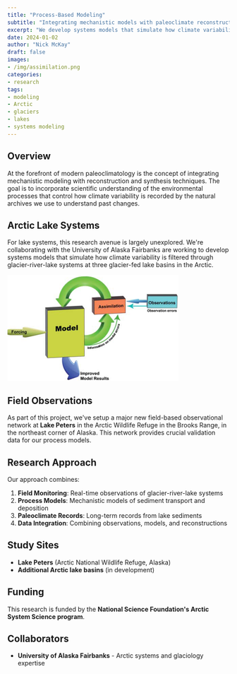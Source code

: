 ```yaml
---
title: "Process-Based Modeling"
subtitle: "Integrating mechanistic models with paleoclimate reconstruction"
excerpt: "We develop systems models that simulate how climate variability is filtered through glacier-river-lake systems in the Arctic."
date: 2024-01-02
author: "Nick McKay"
draft: false
images:
- /img/assimilation.png
categories:
- research
tags:
- modeling
- Arctic
- glaciers
- lakes
- systems modeling
---
```


## Overview

At the forefront of modern paleoclimatology is the concept of integrating mechanistic modeling with reconstruction and synthesis techniques. The goal is to incorporate scientific understanding of the environmental processes that control how climate variability is recorded by the natural archives we use to understand past changes.

## Arctic Lake Systems

For lake systems, this research avenue is largely unexplored. We're collaborating with the University of Alaska Fairbanks are working to develop systems models that simulate how climate variability is filtered through glacier-river-lake systems at three glacier-fed lake basins in the Arctic.

![Data assimilation approach](/img/assimilation.png)

## Field Observations

As part of this project, we've setup a major new field-based observational network at **Lake Peters** in the Arctic Wildlife Refuge in the Brooks Range, in the northeast corner of Alaska. This network provides crucial validation data for our process models.

## Research Approach

Our approach combines:

1. **Field Monitoring**: Real-time observations of glacier-river-lake systems
2. **Process Models**: Mechanistic models of sediment transport and deposition
3. **Paleoclimate Records**: Long-term records from lake sediments
4. **Data Integration**: Combining observations, models, and reconstructions

## Study Sites

- **Lake Peters** (Arctic National Wildlife Refuge, Alaska)
- **Additional Arctic lake basins** (in development)

## Funding

This research is funded by the **National Science Foundation's Arctic System Science program**.

## Collaborators

- **University of Alaska Fairbanks** - Arctic systems and glaciology expertise